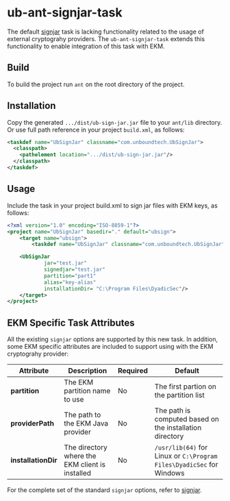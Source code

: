 # ub-ant-signjar-task

The default [signjar][e668d98b]
 task is lacking functionality related to the usage of external cryptograhy providers.
The `ub-ant-signjar-task` extends this functionality to enable integration of this task with EKM.

  [e668d98b]: https://ant.apache.org/manual/Tasks/signjar.html "signjar"

## Build
To build the project run `ant` on the root directory of the project.

## Installation
Copy the generated `.../dist/ub-sign-jar.jar` file to your `ant/lib` directory. Or use full path reference in your project `build.xml`, as follows:
```xml
<taskdef name="UbSignJar" classname="com.unboundtech.UbSignJar">
  <classpath>
    <pathelement location=".../dist/ub-sign-jar.jar"/>
  </classpath>
</taskdef>
```

## Usage
Include the task in your project build.xml to sign jar files with EKM keys, as follows:

```xml
<?xml version="1.0" encoding="ISO-8859-1"?>
<project name="UbSignJar" basedir="." default="ubsign">
    <target name="ubsign">
        <taskdef name="UbSignJar" classname="com.unboundtech.UbSignJar"/>

    <UbSignJar
			jar="test.jar"
			signedjar="test.jar"
			partition="part1"
			alias="key-alias"
			installationDir= "C:\Program Files\DyadicSec"/>
    </target>
</project>
```
## EKM Specific Task Attributes

All the existing `signjar` options are supported by this new task.
In addition, some EKM specific attributes are included to support using with the EKM cryptograhy provider:

Attribute           | Description                                     | Required | Default
--------------------|-------------------------------------------------|----------|----------------------------------------------------------------------
**partition**       | The EKM partition name to use                   | No       | The first partion on the partition list
**providerPath**    | The path to the EKM Java provider               | No       | The path is computed based on the installation directory
**installationDir** | The directory where the EKM client is installed | No       | `/usr/lib(64)` for Linux or  `C:\Program Files\DyadicSec` for Windows

For the complete set of the standard `signjar` options, refer to [signjar][e668d98b].
